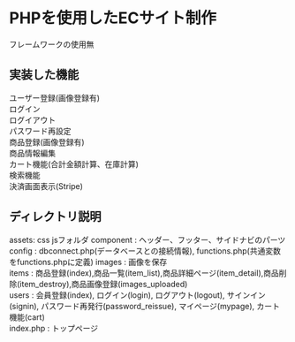 # PHPを使用したECサイト制作  
フレームワークの使用無  

## 実装した機能  
ユーザー登録(画像登録有)  
ログイン  
ログイアウト  
パスワード再設定  
商品登録(画像登録有)  
商品情報編集  
カート機能(合計金額計算、在庫計算)  
検索機能  
決済画面表示(Stripe)  

## ディレクトリ説明
assets: css jsフォルダ
component : ヘッダー、フッター、サイドナビのパーツ
config : dbconnect.php(データベースとの接続情報), functions.php(共通変数をfunctions.phpに定義)
images : 画像を保存  
items : 商品登録(index),商品一覧(item_list),商品詳細ページ(item_detail),商品削除(item_destroy),商品画像登録(images_uploaded)  
users : 会員登録(index), ログイン(login), ログアウト(logout), サインイン(signin), パスワード再発行(password_reissue), マイページ(mypage), カート機能(cart)  
index.php : トップページ  
  

